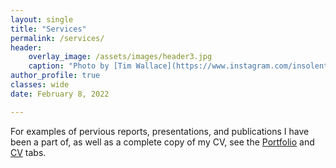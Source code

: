 ```yaml
---
layout: single
title: "Services"
permalink: /services/
header:
    overlay_image: /assets/images/header3.jpg
    caption: "Photo by [Tim Wallace](https://www.instagram.com/insolentprodigy/)"
author_profile: true
classes: wide
date: February 8, 2022

---
```


For examples of pervious reports, presentations, and publications I have been a part of, as well as a complete copy of my CV, see the [Portfolio](/portfolioandcv/) and [CV](https://atboydconsulting.github.io/assets/docs/austintboydcv.pdf) tabs.

